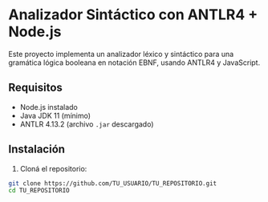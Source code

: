 # Analizador Sintáctico con ANTLR4 + Node.js

Este proyecto implementa un analizador léxico y sintáctico para una gramática lógica booleana en notación EBNF, usando ANTLR4 y JavaScript.

## Requisitos

- Node.js instalado
- Java JDK 11 (mínimo)
- ANTLR 4.13.2 (archivo `.jar` descargado)

## Instalación

1. Cloná el repositorio:
```bash
git clone https://github.com/TU_USUARIO/TU_REPOSITORIO.git
cd TU_REPOSITORIO
